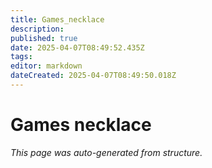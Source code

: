 ```yaml
---
title: Games_necklace
description: 
published: true
date: 2025-04-07T08:49:52.435Z
tags: 
editor: markdown
dateCreated: 2025-04-07T08:49:50.018Z
---
```


# Games necklace

*This page was auto-generated from structure.*